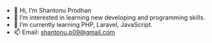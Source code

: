 - 👋 Hi, I’m Shantonu Prodhan
- 👀 I’m interested in learning new developing and programming skills.
- 🌱 I’m currently learning PHP, Laravel, JavaScript.
- 📫 Email: shantonu.p09@gmail.com

<!---
shantonus/shantonus is a ✨ special ✨ repository because its `README.md` (this file) appears on your GitHub profile.
You can click the Preview link to take a look at your changes.
--->

